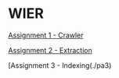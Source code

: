 # WIER

[Assignment 1 - Crawler](./pa1)
 
[Assignment 2 - Extraction](./pa2)

[Assignment 3 - Indexing(./pa3)